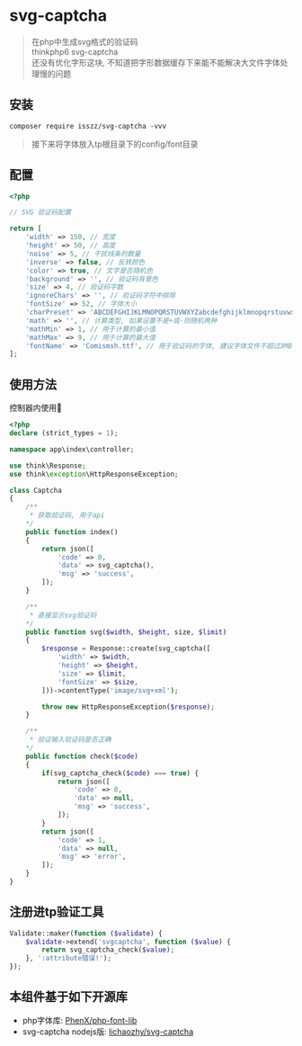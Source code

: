 

# svg-captcha
> 在php中生成svg格式的验证码  
> thinkphp6 svg-captcha  
> 还没有优化字形这块, 不知道把字形数据缓存下来能不能解决大文件字体处理慢的问题

## 安装

```shell
composer require isszz/svg-captcha -vvv
```

> 接下来将字体放入tp根目录下的config/font目录

## 配置

```php
<?php

// SVG 验证码配置

return [
    'width' => 150, // 宽度
    'height' => 50, // 高度
    'noise' => 5, // 干扰线条的数量
    'inverse' => false, // 反转颜色
    'color' => true, // 文字是否随机色
    'background' => '', // 验证码背景色
    'size' => 4, // 验证码字数
    'ignoreChars' => '', // 验证码字符中排除
    'fontSize' => 52, // 字体大小
    'charPreset' => 'ABCDEFGHIJKLMNOPQRSTUVWXYZabcdefghijklmnopqrstuvwxyz0123456789', // 预设随机字符
    'math' => '', // 计算类型, 如果设置不是+或-则随机两种
    'mathMin' => 1, // 用于计算的最小值
    'mathMax' => 9, // 用于计算的最大值
    'fontName' => 'Comismsh.ttf', // 用于验证码的字体, 建议字体文件不超过3MB
];
```

## 使用方法

控制器内使用🌰

```php
<?php
declare (strict_types = 1);

namespace app\index\controller;

use think\Response;
use think\exception\HttpResponseException;

class Captcha
{
    /**
     * 获取验证码, 用于api
    */
    public function index()
    {
        return json([
            'code' => 0,
            'data' => svg_captcha(),
            'msg' => 'success',
        ]);
    }

    /**
     * 直接显示svg验证码
    */
    public function svg($width, $height, size, $limit)
    {   
        $response = Response::create(svg_captcha([
            'width' => $width,
            'height' => $height,
            'size' => $limit,
            'fontSize' => $size,
        ]))->contentType('image/svg+xml');

        throw new HttpResponseException($response);
    }

    /**
     * 验证输入验证码是否正确
    */
    public function check($code)
    {
        if(svg_captcha_check($code) === true) {
            return json([
                'code' => 0,
                'data' => null,
                'msg' => 'success',
            ]);
        }
        return json([
            'code' => 1,
            'data' => null,
            'msg' => 'error',
        ]);
    }
}

```

## 注册进tp验证工具

```php
Validate::maker(function ($validate) {
    $validate->extend('svgcaptcha', function ($value) {
        return svg_captcha_check($value);
    }, ':attribute错误!');
});
```

## 本组件基于如下开源库

- php字体库: [PhenX/php-font-lib](https://github.com/PhenX/php-font-lib)
- svg-captcha nodejs版: [lichaozhy/svg-captcha](https://github.com/lichaozhy/svg-captcha)
